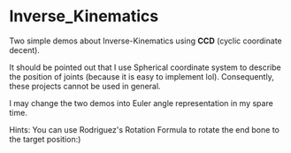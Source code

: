 # Inverse_Kinematics
Two simple demos about Inverse-Kinematics using **CCD** (cyclic coordinate decent).

It should be pointed out that I use Spherical coordinate system to describe the position of joints (because it is easy to implement lol). Consequently, these projects cannot be used in general.

I may change the two demos into Euler angle representation in my spare time.

Hints: You can use Rodriguez's Rotation Formula to rotate the end bone to the target position:)

